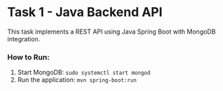 # Task 1 - Java Backend API
This task implements a REST API using Java Spring Boot with MongoDB integration.
### How to Run:
1. Start MongoDB: `sudo systemctl start mongod`
2. Run the application: `mvn spring-boot:run`
